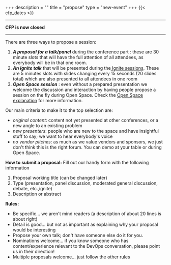 +++
description = ""
title = "propose"
type = "new-event"
+++
{{< cfp_dates >}}

---

<strong> CFP is now closed </strong>

---
There are three ways to propose a session:
<ol>
  <li><strong><em>A proposal for a talk/panel</em></strong> during the conference part : these are 30 minute slots that will have the full attention of all attendees, as everybody will be in that one room.</li>
  <li><strong><em>An Ignite talk</em></strong> that will be presented during the<a href="/pages/ignite-talks-format"> Ignite sessions</a>. These are 5 minutes slots with slides changing every 15 seconds (20 slides total) which are also presented to all attendees in one room</li>
  <li><strong><em>Open Space session</em></strong> : even without a prepared presentation we welcome the discussion and interaction by having people propose a session on the fly during Open Space. Check the <a href="/pages/open-space-format">Open Space explanation</a> for more information.
</ol>

Our main criteria to make it to the top selection are:

- _original content_: content not yet presented at other conferences, or a new angle to an existing problem
- _new presenters_: people who are new to the space and have insightful stuff to say; we want to hear everybody's voice
- _no vendor pitches_: as much as we value vendors and sponsors, we just don't think this is the right forum. You can demo at your table or during Open Space.


<strong>How to submit a proposal:</strong> Fill out our handy form with the following information
<ol>
    <li>Proposal working title (can be changed later)</li>
    <li>Type (presentation, panel discussion, moderated general discussion, debate, etc.,ignite)</li>
    <li>Description or abstract</li>
</ol>
<strong>Rules:</strong>
<ul>
    <li>Be specific... we aren't mind readers (a description of about 20 lines is about right)</li>
    <li>Detail is good... but not as important as explaining why your proposal would be interesting</li>
    <li>Propose your own talk; don't have someone else do it for you.</li>
    <li>Nominations welcome... if you know someone who has content/experience relevant to the DevOps conversation, please point us in their direction!</li>
    <li>Multiple proposals welcome... just follow the other rules</li>
</ul>